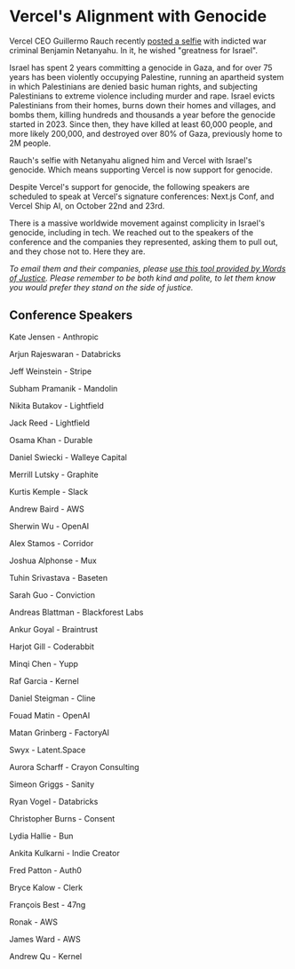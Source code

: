 # Vercel's Alignment with Genocide

Vercel CEO Guillermo Rauch recently [posted a selfie](https://x.com/rauchg/status/1972669025525158031) with indicted war criminal Benjamin Netanyahu. In it, he wished "greatness for Israel".

Israel has spent 2 years committing a genocide in Gaza, and for over 75 years has been violently occupying Palestine, running an apartheid system in which Palestinians are denied basic human rights, and subjecting Palestinians to extreme violence including murder and rape. Israel evicts Palestinians from their homes, burns down their homes and villages, and bombs them, killing hundreds and thousands a year before the genocide started in 2023. Since then, they have killed at least 60,000 people, and more likely 200,000, and destroyed over 80% of Gaza, previously home to 2M people.

Rauch's selfie with Netanyahu aligned him and Vercel with Israel's genocide. Which means supporting Vercel is now support for genocide.

Despite Vercel's support for genocide, the following speakers are scheduled to speak at Vercel's signature conferences: Next.js Conf, and Vercel Ship AI, on October 22nd and 23rd.

There is a massive worldwide movement against complicity in Israel's genocide, including in tech. We reached out to the speakers of the conference and the companies they represented, asking them to pull out, and they chose not to. Here they are.

*To email them and their companies, please [use this tool provided by Words of Justice](https://wordsofjustice.org/campaigns/woj/vercel-pullout). Please remember to be both kind and polite, to let them know you would prefer they stand on the side of justice.*

## Conference Speakers

Kate Jensen - Anthropic

Arjun Rajeswaran - Databricks

Jeff Weinstein - Stripe

Subham Pramanik - Mandolin

Nikita Butakov - Lightfield

Jack Reed - Lightfield

Osama Khan - Durable

Daniel Swiecki - Walleye Capital

Merrill Lutsky - Graphite

Kurtis Kemple - Slack

Andrew Baird - AWS

Sherwin Wu - OpenAI

Alex Stamos - Corridor

Joshua Alphonse - Mux

Tuhin Srivastava - Baseten

Sarah Guo - Conviction

Andreas Blattman - Blackforest Labs

Ankur Goyal - Braintrust

Harjot Gill - Coderabbit

Minqi Chen - Yupp

Raf Garcia - Kernel

Daniel Steigman - Cline

Fouad Matin - OpenAI

Matan Grinberg - FactoryAI

Swyx - Latent.Space

Aurora Scharff - Crayon Consulting

Simeon Griggs - Sanity

Ryan Vogel - Databricks

Christopher Burns - Consent

Lydia Hallie - Bun

Ankita Kulkarni - Indie Creator

Fred Patton - Auth0

Bryce Kalow - Clerk

François Best - 47ng

Ronak - AWS

James Ward - AWS

Andrew Qu - Kernel
